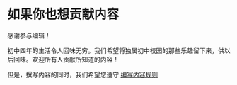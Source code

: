 # 如果你也想贡献内容

感谢参与编辑！

初中四年的生活令人回味无穷。我们希望将独属初中校园的那些乐趣留下来，供以后回味。欢迎所有人贡献所知道的内容！

但是，撰写内容的同时，我们希望您遵守 [编写内容规则]()